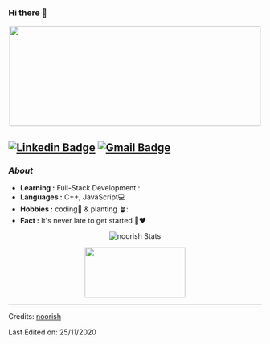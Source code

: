 ### Hi there 👋
<!-- ![alt text](http://url/to/https://i.pinimg.com/originals/73/4f/b6/734fb6ed44aa280fe7546f7035363faf.gif.png) -->
<p align="center">

  <img width="500" height="200" src="https://media3.giphy.com/media/RbDKaczqWovIugyJmW/200.gif">
</p align="center">

 [![Linkedin Badge](https://img.shields.io/badge/-noorish-blue?style=flat-square&logo=Linkedin&logoColor=white&link=https://www.linkedin.com/in/noorish-nauman//)](https://www.linkedin.com/in/noorish-nauman/)  [![Gmail Badge](https://img.shields.io/badge/-mdnoorishnauman@gmail.com-c14438?style=flat-square&logo=Gmail&logoColor=white&link=mailto:mdnoorishnauman@gmail.com)](mailto:mdnoorishnauman@gmail.com)
---------------------------------------------------------------------------------------------------------------------------------------------------------------------------------
### <i>About</i>

-  **Learning :** Full-Stack Development :
-  **Languages :**  C++, JavaScript💻
-  **Hobbies :** coding📕 & planting 🪴:
-  **Fact :** It's never late to get started 🎯:heart:


<p align="center">
  <img alt="noorish Stats" src="https://github-readme-stats.vercel.app/api?username=noorish100&show_icons=true&theme=radical">
</p>

<p align="center">
  <img width="200" height="100" src="https://math.sun.ac.za/prodinger/thanks.gif">
</p>

-----
Credits: [noorish](https://github.com/noorish100)

Last Edited on: 25/11/2020
